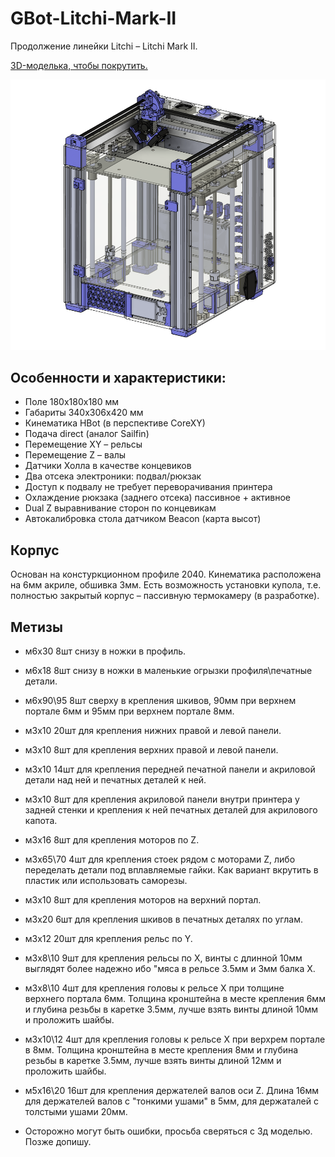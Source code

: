 # GBot-Litchi-Mark-II

Продолжение линейки Litchi – Litchi Mark II. 

[3D-моделька, чтобы покрутить.](https://myhub.autodesk360.com/ue2ddbd59/g/shares/SH286ddQT78850c0d8a4284d03fa6811be10?mode=embed)

![](./pics/GBot-Litchi-Mark-II-13032025.png)

## Особенности и характеристики:

- Поле 180х180х180 мм
- Габариты 340х306х420 мм
- Кинематика HBot (в перспективе CoreXY)
- Подача direct (аналог Sailfin)
- Перемещение XY – рельсы
- Перемещение Z – валы
- Датчики Холла в качестве концевиков
- Два отсека электроники: подвал/рюкзак
- Доступ к подвалу не требует переворачивания принтера
- Охлаждение рюкзака (заднего отсека) пассивное + активное
- Dual Z выравнивание сторон по концевикам
- Автокалибровка стола датчиком Beacon (карта высот)



## Корпус

Основан на констуркционном профиле 2040. Кинематика расположена на 6мм акриле, обшивка 3мм. Есть возможность установки купола, т.е. полностью закрытый корпус – пассивную термокамеру (в разработке).

## Метизы
- м6х30    8шт снизу в ножки в профиль.
- м6х18    8шт снизу в ножки в маленькие огрызки профиля\печатные детали.
- м6х90\95    8шт сверху в крепления шкивов, 90мм при верхнем портале 6мм и 95мм при верхнем портале 8мм.
- м3х10    20шт для крепления нижних правой и левой панели.
- м3х10    8шт для крепления верхних правой и левой панели.
- м3х10    14шт для крепления передней печатной панели и акриловой детали над ней и печатных деталей к ней.
- м3х10    8шт для крепления акриловой панели внутри принтера у задней стенки и крепления к ней печатных деталей для акрилового капота.
- м3х16    8шт для крепления моторов по Z.
- м3х65\70    4шт для крепления стоек рядом с моторами Z, либо переделать детали под вплавляемые гайки. Как вариант вкрутить в пластик или использовать саморезы.
- м3х10    8шт для крепления моторов на верхний портал.
- м3х20    6шт для крепления шкивов в печатных деталях по углам.
- м3х12    20шт для крепления рельс по Y.
- м3х8\10    9шт для крепления рельсы по Х, винты с длинной 10мм выглядят более надежно ибо "мяса в рельсе 3.5мм и 3мм балка Х.
- м3х8\10    4шт для крепления головы к рельсе Х при толщине верхнего портала 6мм. Толщина кронштейна в месте крепления 6мм и глубина резьбы в каретке 3.5мм, лучше взять винты длиной 10мм и проложить шайбы.
- м3х10\12    4шт для крепления головы к рельсе Х при верхрем портале в 8мм. Толщина кронштейна в месте крепления 8мм и глубина резьбы в каретке 3.5мм, лучше взять винты длиной 12мм и проложить шайбы.
- м5х16\20    16шт для крепления держателей валов оси Z. Длина 16мм для держателей валов с "тонкими ушами" в 5мм, для держаталей с толстыми ушами 20мм.

- Осторожно могут быть ошибки, просьба сверяться с 3д моделью. Позже допишу.
